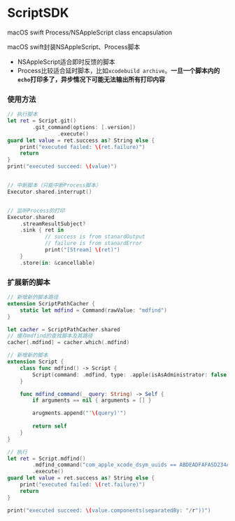 # ScriptSDK
macOS swift Process/NSAppleScript class encapsulation

macOS swift封装NSAppleScript、Process脚本 

- NSAppleScript适合即时反馈的脚本
- Process比较适合延时脚本，比如`xcodebuild archive`。**一旦一个脚本内的`echo`打印多了，异步情况下可能无法输出所有打印内容**

### 使用方法

```swift
// 执行脚本
let ret = Script.git()
		.git_command(options: [.version])
                .execute()
guard let value = ret.success as? String else { 
    print("executed failed: \(ret.failure)")
    return 
}
print("executed succeed: \(value)")


// 中断脚本（只能中断Process脚本）
Executor.shared.interrupt()


// 监听Process的打印
Executor.shared
	.streamResultSubject?
	.sink { ret in
            // success is from stanardOutput
            // failure is from stanardError
            print("[Stream] \(ret)")
	}
	.store(in: &cancellable)
```



### 扩展新的脚本

```swift
// 新增新的脚本路径
extension ScriptPathCacher {
    static let mdfind = Command(rawValue: "mdfind")
}

let cacher = ScriptPathCacher.shared
// 缓存mdfind的查找脚本及其路径
cacher[.mdfind] = cacher.which(.mdfind)

// 新增新的脚本
extension Script {
    class func mdfind() -> Script {
        Script(command: .mdfind, type: .apple(isAsAdministrator: false))
    }

    func mdfind_command(_ query: String) -> Self {
        if arguments == nil { arguments = [] }

        arugments.append("'\(query)'")
	
        return self
    }
}

// 执行
let ret = Script.mdfind()
		.mdfind_command("com_apple_xcode_dsym_uuids == ABDEADFAFASD234ALKSJDFZ")
		.execute()
guard let value = ret.success as? String else { 
    print("executed failed: \(ret.failure)")
    return 
}

print("executed succeed: \(value.components(separatedBy: "/r"))")
```


